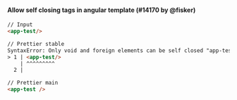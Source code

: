 #### Allow self closing tags in angular template (#14170 by @fisker)

<!-- prettier-ignore -->
```html
// Input
<app-test/>

// Prettier stable
SyntaxError: Only void and foreign elements can be self closed "app-test" (1:1)
> 1 | <app-test/>
    | ^^^^^^^^^
  2 |

// Prettier main
<app-test />
```
